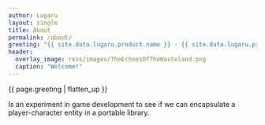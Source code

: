 ```yaml
---
author: Lugaru
layout: single
title: About
permalink: /about/
greeting: "{{ site.data.lugaru.product.name }} - {{ site.data.lugaru.product.description }}" 
header:
  overlay_image: rezs/images/TheEchoesOfTheWasteland.png
  caption: "Welcome!"
---
```


{{ page.greeting | flatten_up }}

Is an experiment in game development to see if we can encapsulate a player-character entity in a portable library.
